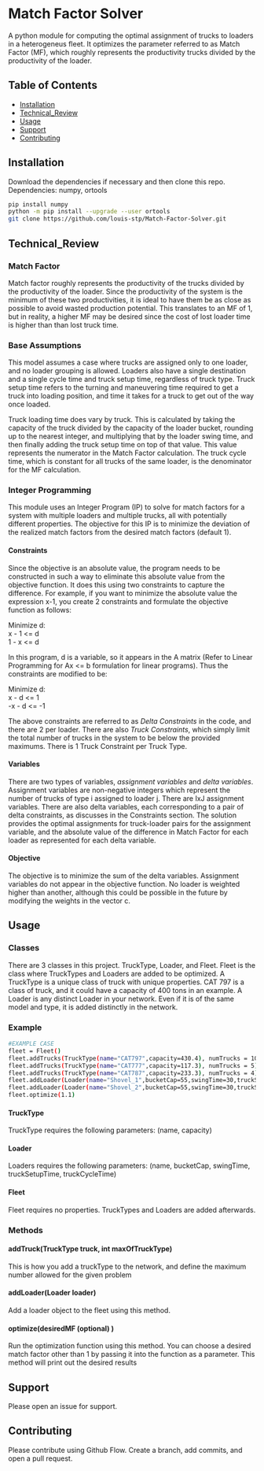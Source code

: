 # Match Factor Solver

A python module for computing the optimal assignment of trucks to loaders in a heterogeneus fleet. It optimizes the parameter referred to as Match Factor (MF), which roughly represents the productivity trucks divided by the productivity of the loader. 

## Table of Contents

- [Installation](#installation)
- [Technical_Review](#Technical_Review)
- [Usage](#usage)
- [Support](#support)
- [Contributing](#contributing)

## Installation

Download the dependencies if necessary and then clone this repo. Dependencies: numpy, ortools

```sh
pip install numpy
python -m pip install --upgrade --user ortools
git clone https://github.com/louis-stp/Match-Factor-Solver.git
```

## Technical_Review

### Match Factor
Match factor roughly represents the productivity of the trucks divided by the productivity of the loader. Since the productivity of the system is the minimum of these two productivities, it is ideal to have them be as close as possible to avoid wasted production potential. This translates to an MF of 1, but in reality, a higher MF may be desired since the cost of lost loader time is higher than than lost truck time.

### Base Assumptions
This model assumes a case where trucks are assigned only to one loader, and no loader grouping is allowed. Loaders also have a single destination and a single cycle time and truck setup time, regardless of truck type. Truck setup time refers to the turning and maneuvering time required to get a truck into loading position, and time it takes for a truck to get out of the way once loaded.

Truck loading time does vary by truck. This is calculated by taking the capacity of the truck divided by the capacity of the loader bucket, rounding up to the nearest integer, and multiplying that by the loader swing time, and then finally adding the truck setup time on top of that value. This value represents the numerator in the Match Factor calculation. The truck cycle time, which is constant for all trucks of the same loader, is the denominator for the MF calculation.

### Integer Programming
This module uses an Integer Program (IP) to solve for match factors for a system with multiple loaders and multiple trucks, all with potentially different properties. The objective for this IP is to minimize the deviation of the realized match factors from the desired match factors (default 1). 

#### Constraints
Since the objective is an absolute value, the program needs to be constructed in such a way to eliminate this absolute value from the objective function. It does this using two constraints to capture the difference. For example, if you want to minimize the absolute value the expression x-1, you create 2 constraints and formulate the objective function as follows:

Minimize d:<br>
x - 1 <= d <br>
1 - x <= d <br>

In this program, d is a variable, so it appears in the A matrix (Refer to Linear Programming for Ax <= b formulation for linear programs). Thus the constraints are modified to be:

Minimize d:<br>
x - d <= 1 <br>
-x - d <= -1 <br>

The above constraints are referred to as *Delta Constraints* in the code, and there are 2 per loader. There are also *Truck Constraints*, which simply limit the total number of trucks in the system to be below the provided maximums. There is 1 Truck Constraint per Truck Type.

#### Variables
There are two types of variables, *assignment variables* and *delta variables*. Assignment variables are non-negative integers which represent the number of trucks of type i assigned to loader j. There are IxJ assignment variables. There are also delta variables, each corresponding to a pair of delta constraints, as discusses in the Constraints section. The solution provides the optimal assignments for truck-loader pairs for the assignment variable, and the absolute value of the difference in Match Factor for each loader as represented for each delta variable.

#### Objective
The objective is to minimize the sum of the delta variables. Assignment variables do not appear in the objective function. No loader is weighted higher than another, although this could be possible in the future by modifying the weights in the vector c.

## Usage

### Classes
There are 3 classes in this project. TruckType, Loader, and Fleet. Fleet is the class where TruckTypes and Loaders are added to be optimized. A TruckType is a unique class of truck with unique properties. CAT 797 is a class of truck, and it could have a capacity of 400 tons in an example. A Loader is any distinct Loader in your network. Even if it is of the same model and type, it is added distinctly in the network.

### Example

```sh
#EXAMPLE CASE
fleet = Fleet()
fleet.addTrucks(TruckType(name="CAT797",capacity=430.4), numTrucks = 10)
fleet.addTrucks(TruckType(name="CAT777",capacity=117.3), numTrucks = 5)
fleet.addTrucks(TruckType(name="CAT787",capacity=233.3), numTrucks = 4)
fleet.addLoader(Loader(name="Shovel_1",bucketCap=55,swingTime=30,truckSetupTime=60,truckCycleTime=2000))
fleet.addLoader(Loader(name="Shovel_2",bucketCap=55,swingTime=30,truckSetupTime=60,truckCycleTime=1580))
fleet.optimize(1.1)
```


#### TruckType
TruckType requires the following parameters: (name, capacity)

#### Loader
Loaders requires the following parameters: (name, bucketCap, swingTime, truckSetupTime, truckCycleTime)

#### Fleet
Fleet requires no properties. TruckTypes and Loaders are added afterwards.

### Methods

#### addTruck(TruckType truck, int maxOfTruckType)
This is how you add a truckType to the network, and define the maximum number allowed for the given problem

#### addLoader(Loader loader)
Add a loader object to the fleet using this method.

#### optimize(desiredMF (optional) )
Run the optimization function using this method. You can choose a desired match factor other than 1 by passing it into the function as a parameter.
This method will print out the desired results


## Support

Please open an issue for support.

## Contributing

Please contribute using Github Flow. Create a branch, add commits, and open a pull request.
